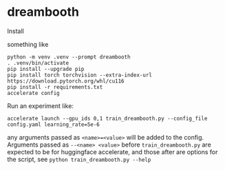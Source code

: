 # dreambooth

Install

something like

```
python -m venv .venv --prompt dreambooth
. .venv/bin/activate
pip install --upgrade pip
pip install torch torchvision --extra-index-url https://download.pytorch.org/whl/cu116
pip install -r requirements.txt
accelerate config
```


Run an experiment like:

`accelerate launch --gpu_ids 0,1 train_dreambooth.py --config_file config.yaml learning_rate=5e-6`

any arguments passed as `<name>=<value>` will be added to the config. Arguments passed as `--<name> <value>` before `train_dreambooth.py` are expected to be for huggingface accelerate, and those after are options for the script, see `python train_dreambooth.py --help`
